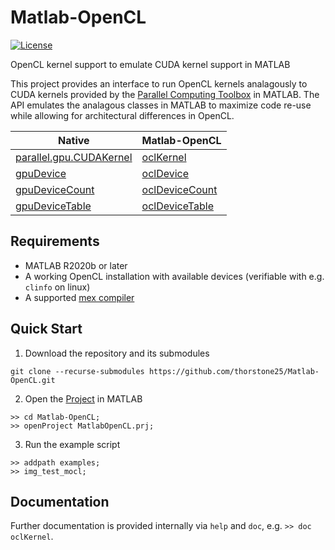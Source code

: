 # Matlab-OpenCL

[![License](https://licensebuttons.net/l/by-nc/3.0/88x31.png)](https://creativecommons.org/licenses/by-nc/4.0/legalcode)

OpenCL kernel support to emulate CUDA kernel support in MATLAB

This project provides an interface to run OpenCL kernels analagously to CUDA kernels provided by the [Parallel Computing Toolbox](https://www.mathworks.com/products/parallel-computing.html) in MATLAB. The API emulates the analagous classes in MATLAB to maximize code re-use while allowing for architectural differences in OpenCL. 

| Native | Matlab-OpenCL |
| ------------ | ------------ |
| [parallel.gpu.CUDAKernel](https://www.mathworks.com/help/parallel-computing/parallel.gpu.cudakernel.html) | [oclKernel](oclKernel.m) |
| [gpuDevice](https://www.mathworks.com/help/parallel-computing/parallel.gpu.gpudevice.html) | [oclDevice](oclDevice.m) |
| [gpuDeviceCount](https://www.mathworks.com/help/parallel-computing/parallel.gpu.gpudevice.gpudevicecount.html) | [oclDeviceCount](oclDeviceCount.m) |
| [gpuDeviceTable](https://www.mathworks.com/help/parallel-computing/parallel.gpu.gpudevice.gpudevicetable.html) | [oclDeviceTable](oclDeviceTable.m) |

## Requirements
* MATLAB R2020b or later
* A working OpenCL installation with available devices (verifiable with e.g. `clinfo` on linux)
* A supported [mex compiler](https://www.mathworks.com/support/requirements/supported-compilers.html)

## Quick Start
1. Download the repository and its submodules
```
git clone --recurse-submodules https://github.com/thorstone25/Matlab-OpenCL.git
```
2. Open the [Project](https://www.mathworks.com/help/matlab/projects.html) in MATLAB
```
>> cd Matlab-OpenCL;
>> openProject MatlabOpenCL.prj;
```
3. Run the example script
```
>> addpath examples;
>> img_test_mocl;
```
## Documentation
Further documentation is provided internally via `help` and `doc`, e.g. `>> doc oclKernel`.

